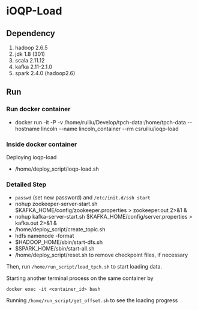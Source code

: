 # iOQP-Load #

## Dependency ##

1. hadoop 2.6.5
2. jdk 1.8 (301)
3. scala 2.11.12
4. kafka 2.11-2.1.0
5. spark 2.4.0 (hadoop2.6)

## Run ##

### Run docker container ### 

+ docker run -it -P -v /home/ruiliu/Develop/tpch-data:/home/tpch-data --hostname lincoln --name lincoln_container --rm csruiliu/ioqp-load 

### Inside docker container ### 

Deploying ioqp-load

+ /home/deploy_script/ioqp-load.sh

### Detailed Step ###

+ `passwd` (set new password) and `/etc/init.d/ssh start`
+ nohup zookeeper-server-start.sh $KAFKA_HOME/config/zookeeper.properties > zookeeper.out 2>&1 &
+ nohup kafka-server-start.sh $KAFKA_HOME/config/server.properties > kafka.out 2>&1 &
+ /home/deploy_script/create_topic.sh
+ hdfs namenode -format
+ $HADOOP_HOME/sbin/start-dfs.sh
+ $SPARK_HOME/sbin/start-all.sh
+ /home/deploy_script/reset.sh to remove checkpoint files, if necessary

Then, run `/home/run_script/load_tpch.sh` to start loading data.

Starting another terminal process on the same container by

```
docker exec -it <container_id> bash
```

Running `/home/run_script/get_offset.sh` to see the loading progress 
